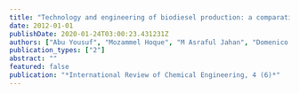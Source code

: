 ```yaml
---
title: "Technology and engineering of biodiesel production: a comparative study between microalgae and other non-photosynthetic oleaginous microbes"
date: 2012-01-01
publishDate: 2020-01-24T03:00:23.431231Z
authors: ["Abu Yousuf", "Mozammel Hoque", "M Asraful Jahan", "Domenico Pirozzi"]
publication_types: ["2"]
abstract: ""
featured: false
publication: "*International Review of Chemical Engineering, 4 (6)*"
---
```



